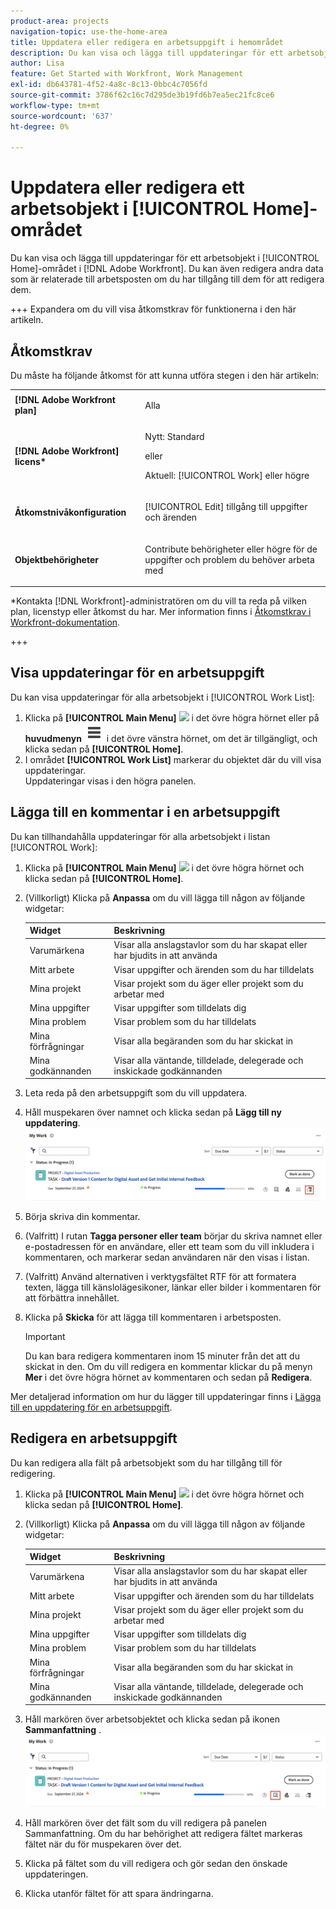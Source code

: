 ```yaml
---
product-area: projects
navigation-topic: use-the-home-area
title: Uppdatera eller redigera en arbetsuppgift i hemområdet
description: Du kan visa och lägga till uppdateringar för ett arbetsobjekt i området [!UICONTROL Home] i Adobe Workfront. Du kan även redigera andra data som är relaterade till arbetsposten om du har tillgång till dem för att redigera dem.
author: Lisa
feature: Get Started with Workfront, Work Management
exl-id: db643781-4f52-4a8c-8c13-0bbc4c7056fd
source-git-commit: 3786f62c16c7d295de3b19fd6b7ea5ec21fc8ce6
workflow-type: tm+mt
source-wordcount: '637'
ht-degree: 0%

---
```


# Uppdatera eller redigera ett arbetsobjekt i [!UICONTROL Home]-området

<!--Audited: April 2024-->

Du kan visa och lägga till uppdateringar för ett arbetsobjekt i [!UICONTROL Home]-området i [!DNL Adobe Workfront]. Du kan även redigera andra data som är relaterade till arbetsposten om du har tillgång till dem för att redigera dem.

+++ Expandera om du vill visa åtkomstkrav för funktionerna i den här artikeln.

## Åtkomstkrav

Du måste ha följande åtkomst för att kunna utföra stegen i den här artikeln:

<table style="table-layout:auto"> 
 <col> 
 </col> 
 <col> 
 </col> 
 <tbody> 
  <tr> 
   <td role="rowheader"><strong>[!DNL Adobe Workfront plan]</strong></td> 
   <td> <p>Alla</p> </td> 
  </tr> 
  <tr> 
   <td role="rowheader"><strong>[!DNL Adobe Workfront] licens*</strong></td> 
   <td> <p>Nytt: Standard</p>
   eller

<p>Aktuell: [!UICONTROL Work] eller högre</p> </td> 
  </tr> 
  <tr> 
   <td role="rowheader"><strong>Åtkomstnivåkonfiguration</strong></td> 
   <td> <p>[!UICONTROL Edit] tillgång till uppgifter och ärenden</p> </td> 
  </tr> 
  <tr> 
   <td role="rowheader"><strong>Objektbehörigheter</strong></td> 
   <td> <p>Contribute behörigheter eller högre för de uppgifter och problem du behöver arbeta med</p> </td> 
  </tr> 
 </tbody> 
</table>

*Kontakta [!DNL Workfront]-administratören om du vill ta reda på vilken plan, licenstyp eller åtkomst du har. Mer information finns i [Åtkomstkrav i Workfront-dokumentation](/help/quicksilver/administration-and-setup/add-users/access-levels-and-object-permissions/access-level-requirements-in-documentation.md).

+++

## Visa uppdateringar för en arbetsuppgift

Du kan visa uppdateringar för alla arbetsobjekt i [!UICONTROL Work List]:

1. Klicka på **[!UICONTROL Main Menu]** ![](assets/main-menu-icon.png) i det övre högra hörnet eller på **huvudmenyn** ![](assets/lines-main-menu.png) i det övre vänstra hörnet, om det är tillgängligt, och klicka sedan på **[!UICONTROL Home]**.
1. I området **[!UICONTROL Work List]** markerar du objektet där du vill visa uppdateringar.\
   Uppdateringar visas i den högra panelen.



## Lägga till en kommentar i en arbetsuppgift

Du kan tillhandahålla uppdateringar för alla arbetsobjekt i listan [!UICONTROL Work]:

1. Klicka på **[!UICONTROL Main Menu]** ![](assets/main-menu-icon.png) i det övre högra hörnet och klicka sedan på **[!UICONTROL Home]**.
1. (Villkorligt) Klicka på **Anpassa** om du vill lägga till någon av följande widgetar:

   | Widget | Beskrivning |
   |--------------|---------------------------------------------------------------------------------------------------|
   | Varumärkena | Visar alla anslagstavlor som du har skapat eller har bjudits in att använda |
   | Mitt arbete | Visar uppgifter och ärenden som du har tilldelats |
   | Mina projekt | Visar projekt som du äger eller projekt som du arbetar med |
   | Mina uppgifter | Visar uppgifter som tilldelats dig |
   | Mina problem | Visar problem som du har tilldelats |
   | Mina förfrågningar | Visar alla begäranden som du har skickat in |
   | Mina godkännanden | Visar alla väntande, tilldelade, delegerade och inskickade godkännanden |

1. Leta reda på den arbetsuppgift som du vill uppdatera.
1. Håll muspekaren över namnet och klicka sedan på **Lägg till ny uppdatering**.
   ![](assets/add-update-on-widget.png)
1. Börja skriva din kommentar.
1. (Valfritt) I rutan **Tagga personer eller team** börjar du skriva namnet eller e-postadressen för en användare, eller ett team som du vill inkludera i kommentaren, och markerar sedan användaren när den visas i listan.
1. (Valfritt) Använd alternativen i verktygsfältet RTF för att formatera texten, lägga till känslolägesikoner, länkar eller bilder i kommentaren för att förbättra innehållet.
1. Klicka på **Skicka** för att lägga till kommentaren i arbetsposten.

   >[!IMPORTANT]
   >
   >Du kan bara redigera kommentaren inom 15 minuter från det att du skickat in den. Om du vill redigera en kommentar klickar du på menyn **Mer** i det övre högra hörnet av kommentaren och sedan på **Redigera**.

Mer detaljerad information om hur du lägger till uppdateringar finns i [Lägga till en uppdatering för en arbetsuppgift](/help/quicksilver/workfront-basics/updating-work-items-and-viewing-updates/update-work.md).

## Redigera en arbetsuppgift

Du kan redigera alla fält på arbetsobjekt som du har tillgång till för redigering.

1. Klicka på **[!UICONTROL Main Menu]** ![](assets/main-menu-icon.png) i det övre högra hörnet och klicka sedan på **[!UICONTROL Home]**.
1. (Villkorligt) Klicka på **Anpassa** om du vill lägga till någon av följande widgetar:

   | Widget | Beskrivning |
   |--------------|---------------------------------------------------------------------------------------------------|
   | Varumärkena | Visar alla anslagstavlor som du har skapat eller har bjudits in att använda |
   | Mitt arbete | Visar uppgifter och ärenden som du har tilldelats |
   | Mina projekt | Visar projekt som du äger eller projekt som du arbetar med |
   | Mina uppgifter | Visar uppgifter som tilldelats dig |
   | Mina problem | Visar problem som du har tilldelats |
   | Mina förfrågningar | Visar alla begäranden som du har skickat in |
   | Mina godkännanden | Visar alla väntande, tilldelade, delegerade och inskickade godkännanden |

1. Håll markören över arbetsobjektet och klicka sedan på ikonen **Sammanfattning** .
   ![](assets/open-summary-new-home.png)

1. Håll markören över det fält som du vill redigera på panelen Sammanfattning.
Om du har behörighet att redigera fältet markeras fältet när du för muspekaren över det.
1. Klicka på fältet som du vill redigera och gör sedan den önskade uppdateringen.
1. Klicka utanför fältet för att spara ändringarna.

